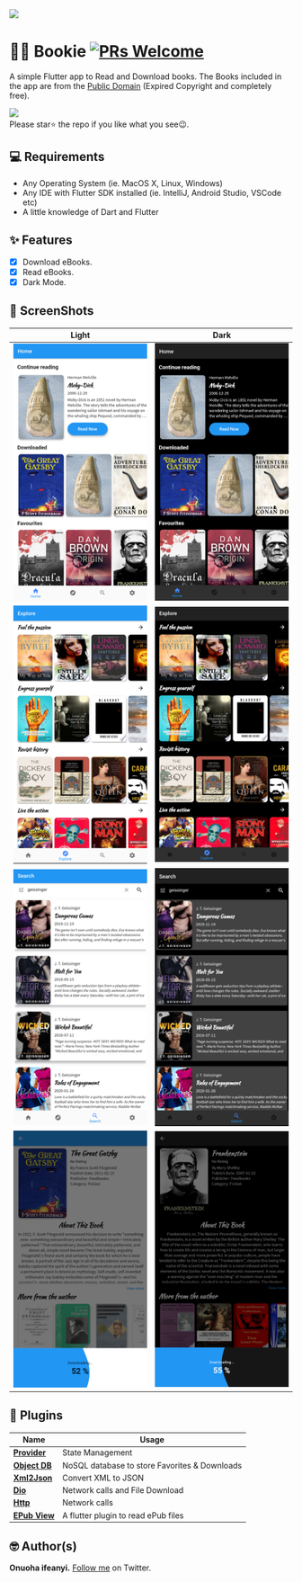 <img src="ss/ls.png" width="400">

<br>

# 📖📖 Bookie [![PRs Welcome](https://img.shields.io/badge/PRs-welcome-brightgreen.svg?style=flat-square)](http://makeapullrequest.com)

A simple Flutter app to Read and Download books.
The Books included in the app are from the [Public Domain](https://en.wikipedia.org/wiki/Public_domain) (Expired Copyright and completely free).

<a href="https://play.google.com/store/apps/details?id=com.onuifeanyi.bookie"><img src="https://play.google.com/intl/en_us/badges/static/images/badges/en_badge_web_generic.png" width="200"></img></a>
<br>
Please star⭐ the repo if you like what you see😉.

## 💻 Requirements
* Any Operating System (ie. MacOS X, Linux, Windows)
* Any IDE with Flutter SDK installed (ie. IntelliJ, Android Studio, VSCode etc)
* A little knowledge of Dart and Flutter

## ✨ Features
- [x] Download eBooks.
- [x] Read eBooks.
- [x] Dark Mode.

## 📸 ScreenShots

| Light| Dark|
|------|-------|
|<img src="ss/light1.png" width="400">|<img src="ss/dark1.png" width="400">|
|<img src="ss/light2.png" width="400">|<img src="ss/dark2.png" width="400">|
|<img src="ss/light3.png" width="400">|<img src="ss/dark3.png" width="400">|
|<img src="ss/light4.png" width="400">|<img src="ss/dark4.png" width="400">|


## 🔌 Plugins
| Name | Usage |
|------|-------|
|[**Provider**](https://pub.dev/packages/provider)| State Management|
|[**Object DB**](https://pub.dev/packages/objectdb)| NoSQL database to store Favorites & Downloads|
|[**Xml2Json**](https://pub.dev/packages/xml2json)| Convert XML to JSON|
|[**Dio**](https://pub.dev/packages/dio)| Network calls and File Download|
|[**Http**](https://pub.dev/packages/http)| Network calls|
|[**EPub View**](https://pub.dev/packages/epub_view)| A flutter plugin to read ePub files|


## 🤓 Author(s)
**Onuoha ifeanyi.**  <a href="https://twitter.com/onuoha_ifeanyi">Follow me</a> on Twitter.
